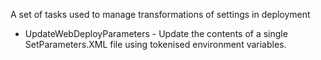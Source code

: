 A set of tasks used to manage transformations of settings in deployment

- UpdateWebDeployParameters - Update the contents of a single SetParameters.XML file using tokenised environment variables. 